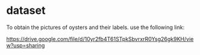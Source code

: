 # dataset
To obtain the pictures of oysters and their labels. use the following link:

https://drive.google.com/file/d/10yr2fb4T61STpkSbvrxrR0Ysg26gk9KH/view?usp=sharing
